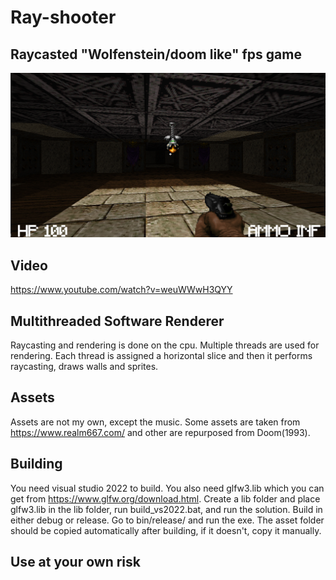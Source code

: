 # Ray-shooter

## Raycasted "Wolfenstein/doom like" fps game

![SCREENSHOT](image.png)

## Video
https://www.youtube.com/watch?v=weuWWwH3QYY

## Multithreaded Software Renderer
Raycasting and rendering is done on the cpu. Multiple threads are used for rendering. Each thread is assigned a horizontal slice and then it performs raycasting, draws walls and sprites.  

## Assets
Assets are not my own, except the music. Some assets are taken from https://www.realm667.com/ and other are repurposed from Doom(1993).

## Building
You need visual studio 2022 to build. You also need glfw3.lib which you can get from https://www.glfw.org/download.html. Create a lib folder and place glfw3.lib in the lib folder,
run build_vs2022.bat, and run the solution. Build in either debug or release. Go to bin/release/ and run the exe. The asset folder should be
copied automatically after building, if it doesn't, copy it manually.

## Use at your own risk
